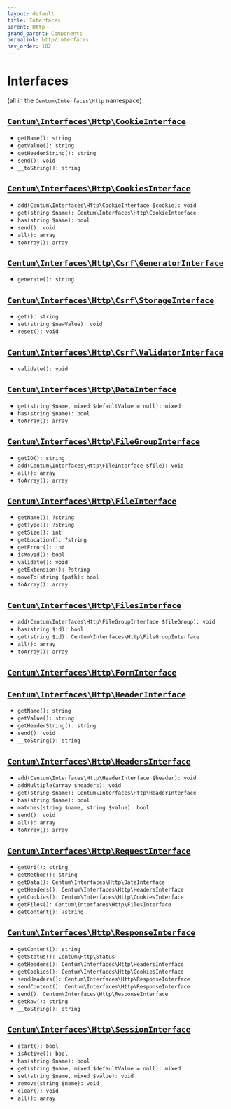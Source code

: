 ```yaml
---
layout: default
title: Interfaces
parent: Http
grand_parent: Components
permalink: http/interfaces
nav_order: 102
---
```




# Interfaces

(all in the `Centum\Interfaces\Http` namespace)



## [`Centum\Interfaces\Http\CookieInterface`](https://github.com/SidRoberts/centum/blob/development/src/Interfaces/Http/CookieInterface.php)

- `getName(): string`
- `getValue(): string`
- `getHeaderString(): string`
- `send(): void`
- `__toString(): string`



## [`Centum\Interfaces\Http\CookiesInterface`](https://github.com/SidRoberts/centum/blob/development/src/Interfaces/Http/CookiesInterface.php)

- `add(Centum\Interfaces\Http\CookieInterface $cookie): void`
- `get(string $name): Centum\Interfaces\Http\CookieInterface`
- `has(string $name): bool`
- `send(): void`
- `all(): array`
- `toArray(): array`



## [`Centum\Interfaces\Http\Csrf\GeneratorInterface`](https://github.com/SidRoberts/centum/blob/development/src/Interfaces/Http/Csrf/GeneratorInterface.php)

- `generate(): string`



## [`Centum\Interfaces\Http\Csrf\StorageInterface`](https://github.com/SidRoberts/centum/blob/development/src/Interfaces/Http/Csrf/StorageInterface.php)

- `get(): string`
- `set(string $newValue): void`
- `reset(): void`



## [`Centum\Interfaces\Http\Csrf\ValidatorInterface`](https://github.com/SidRoberts/centum/blob/development/src/Interfaces/Http/Csrf/ValidatorInterface.php)

- `validate(): void`



## [`Centum\Interfaces\Http\DataInterface`](https://github.com/SidRoberts/centum/blob/development/src/Interfaces/Http/DataInterface.php)

- `get(string $name, mixed $defaultValue = null): mixed`
- `has(string $name): bool`
- `toArray(): array`



## [`Centum\Interfaces\Http\FileGroupInterface`](https://github.com/SidRoberts/centum/blob/development/src/Interfaces/Http/FileGroupInterface.php)

- `getID(): string`
- `add(Centum\Interfaces\Http\FileInterface $file): void`
- `all(): array`
- `toArray(): array`



## [`Centum\Interfaces\Http\FileInterface`](https://github.com/SidRoberts/centum/blob/development/src/Interfaces/Http/FileInterface.php)

- `getName(): ?string`
- `getType(): ?string`
- `getSize(): int`
- `getLocation(): ?string`
- `getError(): int`
- `isMoved(): bool`
- `validate(): void`
- `getExtension(): ?string`
- `moveTo(string $path): bool`
- `toArray(): array`



## [`Centum\Interfaces\Http\FilesInterface`](https://github.com/SidRoberts/centum/blob/development/src/Interfaces/Http/FilesInterface.php)

- `add(Centum\Interfaces\Http\FileGroupInterface $fileGroup): void`
- `has(string $id): bool`
- `get(string $id): Centum\Interfaces\Http\FileGroupInterface`
- `all(): array`
- `toArray(): array`



## [`Centum\Interfaces\Http\FormInterface`](https://github.com/SidRoberts/centum/blob/development/src/Interfaces/Http/FormInterface.php)



## [`Centum\Interfaces\Http\HeaderInterface`](https://github.com/SidRoberts/centum/blob/development/src/Interfaces/Http/HeaderInterface.php)

- `getName(): string`
- `getValue(): string`
- `getHeaderString(): string`
- `send(): void`
- `__toString(): string`



## [`Centum\Interfaces\Http\HeadersInterface`](https://github.com/SidRoberts/centum/blob/development/src/Interfaces/Http/HeadersInterface.php)

- `add(Centum\Interfaces\Http\HeaderInterface $header): void`
- `addMultiple(array $headers): void`
- `get(string $name): Centum\Interfaces\Http\HeaderInterface`
- `has(string $name): bool`
- `matches(string $name, string $value): bool`
- `send(): void`
- `all(): array`
- `toArray(): array`



## [`Centum\Interfaces\Http\RequestInterface`](https://github.com/SidRoberts/centum/blob/development/src/Interfaces/Http/RequestInterface.php)

- `getUri(): string`
- `getMethod(): string`
- `getData(): Centum\Interfaces\Http\DataInterface`
- `getHeaders(): Centum\Interfaces\Http\HeadersInterface`
- `getCookies(): Centum\Interfaces\Http\CookiesInterface`
- `getFiles(): Centum\Interfaces\Http\FilesInterface`
- `getContent(): ?string`



## [`Centum\Interfaces\Http\ResponseInterface`](https://github.com/SidRoberts/centum/blob/development/src/Interfaces/Http/ResponseInterface.php)

- `getContent(): string`
- `getStatus(): Centum\Http\Status`
- `getHeaders(): Centum\Interfaces\Http\HeadersInterface`
- `getCookies(): Centum\Interfaces\Http\CookiesInterface`
- `sendHeaders(): Centum\Interfaces\Http\ResponseInterface`
- `sendContent(): Centum\Interfaces\Http\ResponseInterface`
- `send(): Centum\Interfaces\Http\ResponseInterface`
- `getRaw(): string`
- `__toString(): string`



## [`Centum\Interfaces\Http\SessionInterface`](https://github.com/SidRoberts/centum/blob/development/src/Interfaces/Http/SessionInterface.php)

- `start(): bool`
- `isActive(): bool`
- `has(string $name): bool`
- `get(string $name, mixed $defaultValue = null): mixed`
- `set(string $name, mixed $value): void`
- `remove(string $name): void`
- `clear(): void`
- `all(): array`
